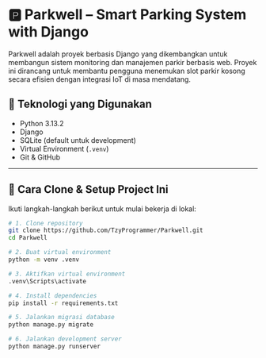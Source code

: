 # 🅿️ Parkwell – Smart Parking System with Django

Parkwell adalah proyek berbasis Django yang dikembangkan untuk membangun sistem monitoring dan manajemen parkir berbasis web. Proyek ini dirancang untuk membantu pengguna menemukan slot parkir kosong secara efisien dengan integrasi IoT di masa mendatang.

## 🚀 Teknologi yang Digunakan
- Python 3.13.2
- Django
- SQLite (default untuk development)
- Virtual Environment (`.venv`)
- Git & GitHub

---

## 🔧 Cara Clone & Setup Project Ini

Ikuti langkah-langkah berikut untuk mulai bekerja di lokal:

```bash
# 1. Clone repository
git clone https://github.com/TzyProgrammer/Parkwell.git
cd Parkwell

# 2. Buat virtual environment
python -m venv .venv

# 3. Aktifkan virtual environment
.venv\Scripts\activate

# 4. Install dependencies
pip install -r requirements.txt

# 5. Jalankan migrasi database
python manage.py migrate

# 6. Jalankan development server
python manage.py runserver
```
